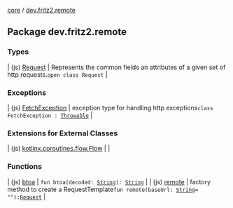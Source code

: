 [core](../index.md) / [dev.fritz2.remote](./index.md)

## Package dev.fritz2.remote

### Types

| (js) [Request](-request/index.md) | Represents the common fields an attributes of a given set of http requests.`open class Request` |

### Exceptions

| (js) [FetchException](-fetch-exception/index.md) | exception type for handling http exceptions`class FetchException : `[`Throwable`](https://kotlinlang.org/api/latest/jvm/stdlib/kotlin/-throwable/index.html) |

### Extensions for External Classes

| (js) [kotlinx.coroutines.flow.Flow](kotlinx.coroutines.flow.-flow/index.md) |  |

### Functions

| (js) [btoa](btoa.md) | `fun btoa(decoded: `[`String`](https://kotlinlang.org/api/latest/jvm/stdlib/kotlin/-string/index.html)`): `[`String`](https://kotlinlang.org/api/latest/jvm/stdlib/kotlin/-string/index.html) |
| (js) [remote](remote.md) | factory method to create a RequestTemplate`fun remote(baseUrl: `[`String`](https://kotlinlang.org/api/latest/jvm/stdlib/kotlin/-string/index.html)` = ""): `[`Request`](-request/index.md) |

